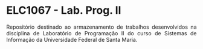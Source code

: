 # ELC1067 - Lab. Prog. II

<p align=justify>Repositório destinado ao armazenamento de trabalhos desenvolvidos na disciplina de Laboratório de Programação II do curso de Sistemas de Informação da Universidade Federal de Santa Maria.</p> 
